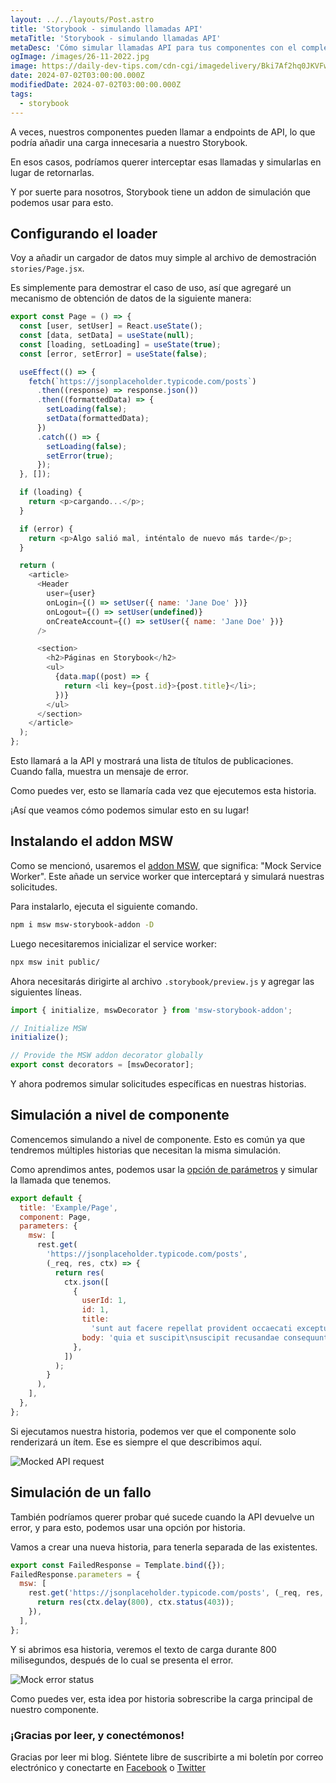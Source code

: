 ```yaml
---
layout: ../../layouts/Post.astro
title: 'Storybook - simulando llamadas API'
metaTitle: 'Storybook - simulando llamadas API'
metaDesc: 'Cómo simular llamadas API para tus componentes con el complemento MSW de Storybook'
ogImage: /images/26-11-2022.jpg
image: https://daily-dev-tips.com/cdn-cgi/imagedelivery/Bki7Af2hq0JKVFw1XYYMQg/62dcaddc-48fd-4243-8792-f3296ca41100
date: 2024-07-02T03:00:00.000Z
modifiedDate: 2024-07-02T03:00:00.000Z
tags:
  - storybook
---
```


A veces, nuestros componentes pueden llamar a endpoints de API, lo que podría añadir una carga innecesaria a nuestro Storybook.

En esos casos, podríamos querer interceptar esas llamadas y simularlas en lugar de retornarlas.

Y por suerte para nosotros, Storybook tiene un addon de simulación que podemos usar para esto.

## Configurando el loader

Voy a añadir un cargador de datos muy simple al archivo de demostración `stories/Page.jsx`.

Es simplemente para demostrar el caso de uso, así que agregaré un mecanismo de obtención de datos de la siguiente manera:

```js
export const Page = () => {
  const [user, setUser] = React.useState();
  const [data, setData] = useState(null);
  const [loading, setLoading] = useState(true);
  const [error, setError] = useState(false);

  useEffect(() => {
    fetch(`https://jsonplaceholder.typicode.com/posts`)
      .then((response) => response.json())
      .then((formattedData) => {
        setLoading(false);
        setData(formattedData);
      })
      .catch(() => {
        setLoading(false);
        setError(true);
      });
  }, []);

  if (loading) {
    return <p>cargando...</p>;
  }

  if (error) {
    return <p>Algo salió mal, inténtalo de nuevo más tarde</p>;
  }

  return (
    <article>
      <Header
        user={user}
        onLogin={() => setUser({ name: 'Jane Doe' })}
        onLogout={() => setUser(undefined)}
        onCreateAccount={() => setUser({ name: 'Jane Doe' })}
      />

      <section>
        <h2>Páginas en Storybook</h2>
        <ul>
          {data.map((post) => {
            return <li key={post.id}>{post.title}</li>;
          })}
        </ul>
      </section>
    </article>
  );
};
```

Esto llamará a la API y mostrará una lista de títulos de publicaciones. Cuando falla, muestra un mensaje de error.

Como puedes ver, esto se llamaría cada vez que ejecutemos esta historia.

¡Así que veamos cómo podemos simular esto en su lugar!

## Instalando el addon MSW

Como se mencionó, usaremos el [addon MSW](https://github.com/mswjs/msw-storybook-addon), que significa: "Mock Service Worker". Este añade un service worker que interceptará y simulará nuestras solicitudes.

Para instalarlo, ejecuta el siguiente comando.

```bash
npm i msw msw-storybook-addon -D
```

Luego necesitaremos inicializar el service worker:

```bash
npx msw init public/
```

Ahora necesitarás dirigirte al archivo `.storybook/preview.js` y agregar las siguientes líneas.

```js
import { initialize, mswDecorator } from 'msw-storybook-addon';

// Initialize MSW
initialize();

// Provide the MSW addon decorator globally
export const decorators = [mswDecorator];
```

Y ahora podremos simular solicitudes específicas en nuestras historias.

## Simulación a nivel de componente

Comencemos simulando a nivel de componente. Esto es común ya que tendremos múltiples historias que necesitan la misma simulación.

Como aprendimos antes, podemos usar la [opción de parámetros](https://daily-dev-tips.com/posts/storybook-args-and-parameters/) y simular la llamada que tenemos.

```js
export default {
  title: 'Example/Page',
  component: Page,
  parameters: {
    msw: [
      rest.get(
        'https://jsonplaceholder.typicode.com/posts',
        (_req, res, ctx) => {
          return res(
            ctx.json([
              {
                userId: 1,
                id: 1,
                title:
                  'sunt aut facere repellat provident occaecati excepturi optio reprehenderit',
                body: 'quia et suscipit\nsuscipit recusandae consequuntur expedita et cum\nreprehenderit molestiae ut ut quas totam\nnostrum rerum est autem sunt rem eveniet architecto',
              },
            ])
          );
        }
      ),
    ],
  },
};
```

Si ejecutamos nuestra historia, podemos ver que el componente solo renderizará un ítem. Ese es siempre el que describimos aquí.

![Mocked API request](https://cdn.hashnode.com/res/hashnode/image/upload/v1668663447976/pqokUi2nN.png)

## Simulación de un fallo

También podríamos querer probar qué sucede cuando la API devuelve un error, y para esto, podemos usar una opción por historia.

Vamos a crear una nueva historia, para tenerla separada de las existentes.

```js
export const FailedResponse = Template.bind({});
FailedResponse.parameters = {
  msw: [
    rest.get('https://jsonplaceholder.typicode.com/posts', (_req, res, ctx) => {
      return res(ctx.delay(800), ctx.status(403));
    }),
  ],
};
```

Y si abrimos esa historia, veremos el texto de carga durante 800 milisegundos, después de lo cual se presenta el error.

![Mock error status](https://cdn.hashnode.com/res/hashnode/image/upload/v1668663558071/VVZNmV-WJ.png)

Como puedes ver, esta idea por historia sobrescribe la carga principal de nuestro componente.

### ¡Gracias por leer, y conectémonos!

Gracias por leer mi blog. Siéntete libre de suscribirte a mi boletín por correo electrónico y conectarte en [Facebook](https://www.facebook.com/DailyDevTipsBlog) o [Twitter](https://twitter.com/DailyDevTips1)
